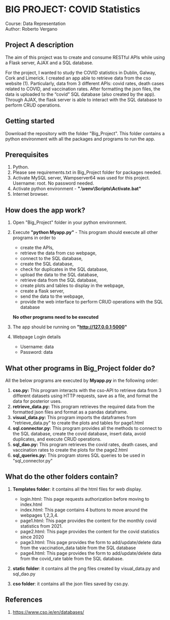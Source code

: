 # BIG PROJECT: COVID Statistics 

Course: Data Representation  
Author: Roberto Vergano

## Project A description

The aim of this project was to create and consume RESTful APIs while using a Flask server, AJAX and a SQL database. 

For the project, I wanted to study the COVID statistics in Dublin, Galway, Cork and Limerick. I created an app able to retrieve data from the cso website (1). Particularly, data from 3 different APIs: covid rates, death cases related to COVID, and vaccination rates. After formatting the json files, the data is uploaded to the “covid” SQL database (also created by the app). Through AJAX, the flask server is able to interact with the SQL database to perform CRUD operations.

## Getting started

Download the repository with the folder "Big_Project". This folder contains a python environment with all the packages and programs to run the app.

## Prerequisites

1. Python.
2. Please see requirements.txt in Big_Project folder for packages needed. 
3. Activate MySQL server, Wampserver64 was used for this project. Username: root. No password needed.
4. Activate python environment - **".\venv\Scripts\Activate.bat"**
5. Internet browser.

## How does the app work?

1. Open "Big_Project" folder in your python environment.

2. Execute **"python Myapp.py"** - This program should execute all other programs in order to 
    - create the APIs, 
    - retrieve the data from cso webpage, 
    - connect to the SQL database, 
    - create the SQL database, 
    - check for duplicates in the SQL database,
    - upload the data to the SQL database, 
    - retrieve data from the SQL database, 
    - create plots and tables to display in the webpage,
    - create a flask server, 
    - send the data to the webpage, 
    - provide the web interface to perform CRUD operations with the SQL database
    
    **No other programs need to be executed**

3. The app should be running on **"http://127.0.0.1:5000"**

4. Webpage Login details
    - Username: data
    - Password: data

## What other programs in Big_Project folder do?

All the below programs are executed by **Myapp.py** in the following order:

1. **cso.py:** This program interacts with the cso-API to retrieve data from 3 different datasets using HTTP requests, save as a file, and format the data for posterior uses. 
2. **retrieve_data.py:** This program retrieves the required data from the formatted json files and format as a pandas dataframe.
3. **visual_data.py:** This program imports the dataframes from "retrieve_data.py" to create the plots and tables for page1.html
4. **sql.connector.py:** This program provides all the methods to connect to the SQL database, create the covid database, insert data, avoid duplicates, and execute CRUD operations.  
5. **sql_dao.py:** This program retrieves the covid rates, death cases, and vaccination rates to create the plots for the page2.html
6. **sql_queries.py:** This program stores SQL queries to be used in "sql_connector.py"

## What do the other folders contain?

1. **Templates folder**: it contains all the html files for web display.
    - login.html: This page requests authorization before moving to index.html
    - index.html: This page contains 4 buttons to move around the webpages 1,2,3,4.
    - page1.html: This page provides the content for the monthly covid statistics from 2021.
    - page2.html: This page provides the content for the covid statistics since 2020
    - page3.html: This page provides the form to add/update/delete data from the vaccination_data table from the SQL database
    - page4.html: This page provides the form to add/update/delete data from the covid_rate table from the SQL database.

2. **static folder**: it contains all the png files created by visual_data.py and sql_dao.py

3. **cso folder**: it contains all the json files saved by cso.py.

## References
1. https://www.cso.ie/en/databases/  